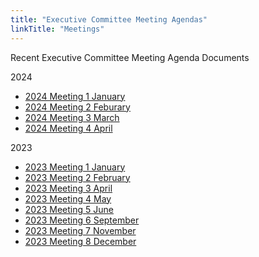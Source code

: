 ```yaml
---
title: "Executive Committee Meeting Agendas"
linkTitle: "Meetings"
---
```


Recent Executive Committee Meeting Agenda Documents

2024

- [2024 Meeting 1 January](https://osf.io/rpg5k)
- [2024 Meeting 2 Feburary](https://osf.io/5pcev)
- [2024 Meeting 3 March](https://osf.io/3gkhx)
- [2024 Meeting 4 April](https://osf.io/xfk8z)

2023

- [2023 Meeting 1 January](https://osf.io/vje3u)
- [2023 Meeting 2 February](https://osf.io/gwzf6)
- [2023 Meeting 3 April](https://osf.io/b4psa)
- [2023 Meeting 4 May](https://osf.io/tehgn)
- [2023 Meeting 5 June](https://osf.io/yr54f)
- [2023 Meeting 6 September](https://osf.io/625mv)
- [2023 Meeting 7 November](https://osf.io/8qeyf)
- [2023 Meeting 8 December](https://osf.io/nvewj)